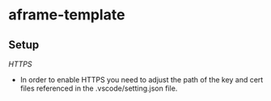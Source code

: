 # aframe-template

## Setup

_HTTPS_

- In order to enable HTTPS you need to adjust the path of the key and cert files referenced in the .vscode/setting.json file.
